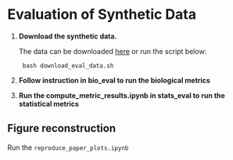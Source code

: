 # Evaluation of Synthetic Data

1. **Download the synthetic data.**

    The data can be downloaded [here]() or run the script below:
    
        bash download_eval_data.sh

2. **Follow instruction in bio_eval to run the biological metrics**

3. **Run the compute_metric_results.ipynb in stats_eval to run the statistical metrics**


## Figure reconstruction
Run the `reproduce_paper_plots.ipynb`
